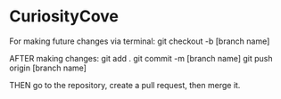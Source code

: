 # CuriosityCove

For making future changes via terminal:
git checkout -b [branch name]

AFTER making changes:
git add .
git commit -m [branch name]
git push origin [branch name]

THEN go to the repository, create a pull request, then merge it.
